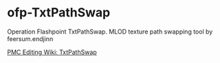 # ofp-TxtPathSwap

Operation Flashpoint TxtPathSwap. MLOD texture path swapping tool by feersum.endjinn

[PMC Editing Wiki: TxtPathSwap](http://tactical.nekromantix.com/wiki/doku.php?id=ofp:tools:txtpathswap)
